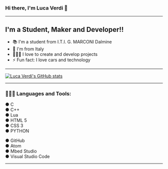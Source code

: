 ### Hi there, I'm Luca Verdi 👋 

---


## I'm a Student, Maker and Developer!!

- 📚 I'm a student from I.T.I. G. MARCONI Dalmine
- 📍 I'm from Italy
- 👨🏼‍💻 I love to create and develop projects
- ⚡ Fun fact: I love cars and technology

---
[![Luca Verdi's GitHub stats](https://github-readme-stats.vercel.app/api?username=verdiluca&show_icons=true&theme=yeblu)](https://github.com/verdiluca/github-readme-stats)


---



### 👨🏼‍💻 Languages and Tools:

● C <br />
● C++ <br />
● Lua <br />
● HTML 5 <br />
● CSS 3 <br />
● PYTHON <br />

● GitHub <br />
● Atom <br />
● Mbed Studio <br />
● Visual Studio Code 



---










